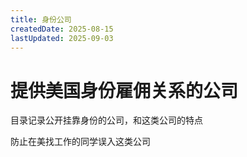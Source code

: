 ```yaml
---
title: 身份公司
createdDate: 2025-08-15
lastUpdated: 2025-09-03
---
```

# 提供美国身份雇佣关系的公司

目录记录公开挂靠身份的公司，和这类公司的特点

防止在美找工作的同学误入这类公司
